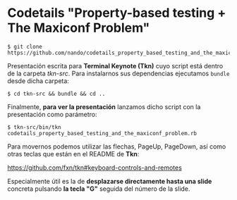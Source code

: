 # Codetails "Property-based testing + The Maxiconf Problem"

    $ git clone https://github.com/nando/codetails_property_based_testing_and_the_maxiconf_problem

Presentación escrita para **Terminal Keynote (Tkn)** cuyo script está dentro de la carpeta *tkn-src*. Para instalarnos sus dependencias ejecutamos `bundle` desde dicha carpeta:

    $ cd tkn-src && bundle && cd ..

Finalmente, **para ver la presentación** lanzamos dicho script con la presentación como parámetro:

    $ tkn-src/bin/tkn codetails_property_based_testing_and_the_maxiconf_problem.rb

Para movernos podemos utilizar las flechas, PageUp, PageDown, así como otras teclas que están en el README de **Tkn**:

https://github.com/fxn/tkn#keyboard-controls-and-remotes

Especialmente útil es la de **desplazarse directamente hasta una slide** concreta pulsando **la tecla "G"** seguida del número de la slide.
